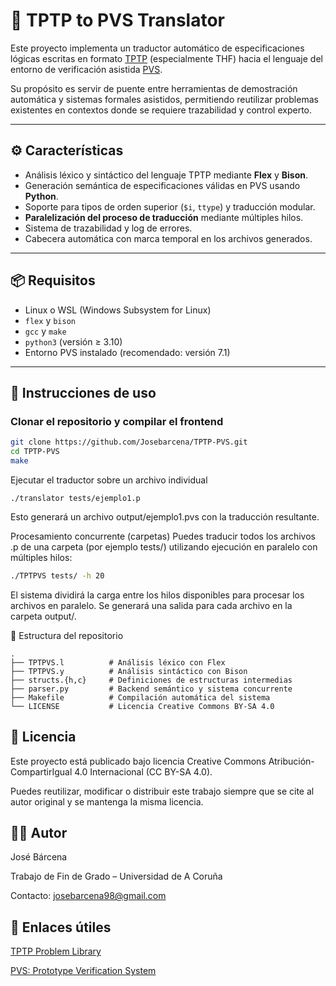 # 🧠 TPTP to PVS Translator

Este proyecto implementa un traductor automático de especificaciones lógicas escritas en formato [TPTP](http://www.tptp.org/) (especialmente THF) hacia el lenguaje del entorno de verificación asistida [PVS](https://pvs.csl.sri.com/).

Su propósito es servir de puente entre herramientas de demostración automática y sistemas formales asistidos, permitiendo reutilizar problemas existentes en contextos donde se requiere trazabilidad y control experto.

---

## ⚙️ Características

- Análisis léxico y sintáctico del lenguaje TPTP mediante **Flex** y **Bison**.
- Generación semántica de especificaciones válidas en PVS usando **Python**.
- Soporte para tipos de orden superior (`$i`, `ttype`) y traducción modular.
- **Paralelización del proceso de traducción** mediante múltiples hilos.
- Sistema de trazabilidad y log de errores.
- Cabecera automática con marca temporal en los archivos generados.

---

## 📦 Requisitos

- Linux o WSL (Windows Subsystem for Linux)
- `flex` y `bison`
- `gcc` y `make`
- `python3` (versión ≥ 3.10)
- Entorno PVS instalado (recomendado: versión 7.1)

---

## 🚀 Instrucciones de uso

### Clonar el repositorio y compilar el frontend

```bash
git clone https://github.com/Josebarcena/TPTP-PVS.git
cd TPTP-PVS
make
```
Ejecutar el traductor sobre un archivo individual
```
./translator tests/ejemplo1.p

```
Esto generará un archivo output/ejemplo1.pvs con la traducción resultante.

Procesamiento concurrente (carpetas)
Puedes traducir todos los archivos .p de una carpeta (por ejemplo tests/) utilizando ejecución en paralelo con múltiples hilos:

```bash
./TPTPVS tests/ -h 20
```

El sistema dividirá la carga entre los hilos disponibles para procesar los archivos en paralelo. Se generará una salida para cada archivo en la carpeta output/.

📁 Estructura del repositorio
```tree
.
├── TPTPVS.l          # Análisis léxico con Flex
├── TPTPVS.y          # Análisis sintáctico con Bison
├── structs.{h,c}     # Definiciones de estructuras intermedias
├── parser.py         # Backend semántico y sistema concurrente
├── Makefile          # Compilación automática del sistema
└── LICENSE           # Licencia Creative Commons BY-SA 4.0
```
## 📄 Licencia
Este proyecto está publicado bajo licencia Creative Commons Atribución-CompartirIgual 4.0 Internacional (CC BY-SA 4.0).

Puedes reutilizar, modificar o distribuir este trabajo siempre que se cite al autor original y se mantenga la misma licencia.

## 👨‍💻 Autor
José Bárcena

Trabajo de Fin de Grado – Universidad de A Coruña

Contacto: [josebarcena98@gmail.com](mailto:josebarcena98@gmail.com)

## 🔗 Enlaces útiles
[TPTP Problem Library](http://www.tptp.org/)

[PVS: Prototype Verification System](https://pvs.csl.sri.com/)

